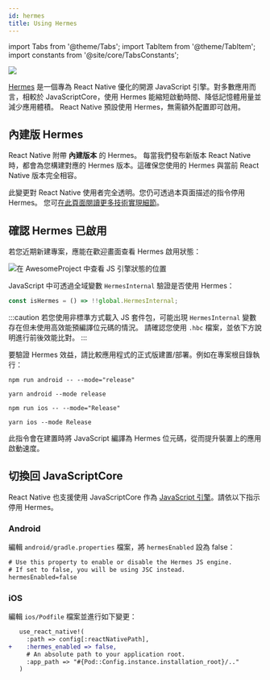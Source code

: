 ```yaml
---
id: hermes
title: Using Hermes
---
```


import Tabs from '@theme/Tabs'; import TabItem from '@theme/TabItem'; import constants from '@site/core/TabsConstants';

<a href="https://hermesengine.dev">
  <img width={300} height={300} className="hermes-logo" src="/docs/assets/HermesLogo.svg" style={{height: "auto"}}/>
</a>

[Hermes](https://hermesengine.dev) 是一個專為 React Native 優化的開源 JavaScript 引擎。對多數應用而言，相較於 JavaScriptCore，使用 Hermes 能縮短啟動時間、降低記憶體用量並減少應用體積。
React Native 預設使用 Hermes，無需額外配置即可啟用。

## 內建版 Hermes

React Native 附帶 **內建版本** 的 Hermes。
每當我們發布新版本 React Native 時，都會為您構建對應的 Hermes 版本。這確保您使用的 Hermes 與當前 React Native 版本完全相容。

此變更對 React Native 使用者完全透明。您仍可透過本頁面描述的指令停用 Hermes。
您可[在此頁面閱讀更多技術實現細節](/architecture/bundled-hermes)。

## 確認 Hermes 已啟用

若您近期新建專案，應能在歡迎畫面查看 Hermes 啟用狀態：

![在 AwesomeProject 中查看 JS 引擎狀態的位置](/docs/assets/HermesApp.jpg)

JavaScript 中可透過全域變數 `HermesInternal` 驗證是否使用 Hermes：

```jsx
const isHermes = () => !!global.HermesInternal;
```

:::caution
若您使用非標準方式載入 JS 套件包，可能出現 `HermesInternal` 變數存在但未使用高效能預編譯位元碼的情況。
請確認您使用 `.hbc` 檔案，並依下方說明進行前後效能比對。
:::

要驗證 Hermes 效益，請比較應用程式的正式版建置/部署。例如在專案根目錄執行：

<Tabs groupId="platform" queryString defaultValue={constants.defaultPlatform} values={constants.platforms} className="pill-tabs">
<TabItem value="android">

[//]: # 'Android'

<Tabs groupId="package-manager" queryString defaultValue={constants.defaultPackageManager} values={constants.packageManagers}>
<TabItem value="npm">

```shell
npm run android -- --mode="release"
```

</TabItem>
<TabItem value="yarn">

```shell
yarn android --mode release
```

</TabItem>
</Tabs>

</TabItem>
<TabItem value="ios">

[//]: # 'iOS'

<Tabs groupId="package-manager" queryString defaultValue={constants.defaultPackageManager} values={constants.packageManagers}>
<TabItem value="npm">

```shell
npm run ios -- --mode="Release"
```

</TabItem>
<TabItem value="yarn">

```shell
yarn ios --mode Release
```

</TabItem>
</Tabs>

</TabItem>
</Tabs>

此指令會在建置時將 JavaScript 編譯為 Hermes 位元碼，從而提升裝置上的應用啟動速度。

## 切換回 JavaScriptCore

React Native 也支援使用 JavaScriptCore 作為 [JavaScript 引擎](javascript-environment)。請依以下指示停用 Hermes。

### Android

編輯 `android/gradle.properties` 檔案，將 `hermesEnabled` 設為 false：

```diff
# Use this property to enable or disable the Hermes JS engine.
# If set to false, you will be using JSC instead.
hermesEnabled=false
```

### iOS

編輯 `ios/Podfile` 檔案並進行如下變更：

```diff
   use_react_native!(
     :path => config[:reactNativePath],
+    :hermes_enabled => false,
     # An absolute path to your application root.
     :app_path => "#{Pod::Config.instance.installation_root}/.."
   )
```